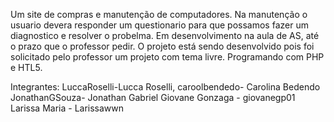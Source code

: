 Um site de compras e manutenção de computadores. Na manutenção o usuario devera responder um questionario para que possamos fazer um diagnostico e resolver o probelma. Em desenvolvimento na aula de AS, até o prazo que o professor pedir. O projeto está sendo desenvolvido pois foi solicitado pelo professor um projeto com tema livre. Programando com PHP e HTL5. 


Integrantes:
LuccaRoselli-Lucca Roselli,
caroolbendedo- Carolina Bedendo
JonathanGSouza- Jonathan Gabriel
Giovane Gonzaga - giovanegp01
Larissa Maria - Larissawwn

